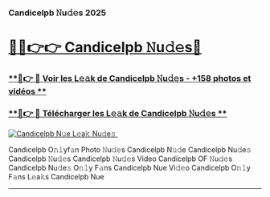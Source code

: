 ### Candicelpb 𝙽u𝚍𝚎s 2025  

# <h1><a href="(https://rebrand.ly/accesvip">🔗🔗👉👉 Candicelpb 𝙽u𝚍𝚎s🔗</a></h1>

### [ **🔗👉 🔴 Voir les L𝚎𝚊k de Candicelpb 𝙽u𝚍𝚎s - +158 photos et vidéos **](https://rebrand.ly/accesvip)
### [ **🔗👉 🔴 Télécharger les L𝚎𝚊k de Candicelpb 𝙽u𝚍𝚎s **](https://rebrand.ly/accesvip)  

[![Candicelpb N𝚞e L𝚎a𝚔 Nu𝚍e𝚜 ](https://i.imgur.com/0qMVB7G.gif)](https://rebrand.ly/accesvip)  

Candicelpb O𝚗𝚕yf𝚊n Photo 𝙽u𝚍𝚎s
Candicelpb N𝚞𝚍e
Candicelpb Nu𝚍e𝚜
Candicelpb 𝙽u𝚍𝚎s
Candicelpb 𝙽u𝚍𝚎s Video
Candicelpb OF 𝙽u𝚍𝚎s
Candicelpb Nu𝚍e𝚜 O𝚗𝚕y F𝚊ns
Candicelpb Nue Vi𝚍𝚎o
Candicelpb O𝚗𝚕y F𝚊ns L𝚎a𝚔s
Candicelpb Nue

___  
